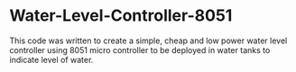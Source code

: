 # Water-Level-Controller-8051
This code was written to create a simple, cheap and low power water level controller using 8051 micro controller to be deployed in water tanks to indicate level of water.
